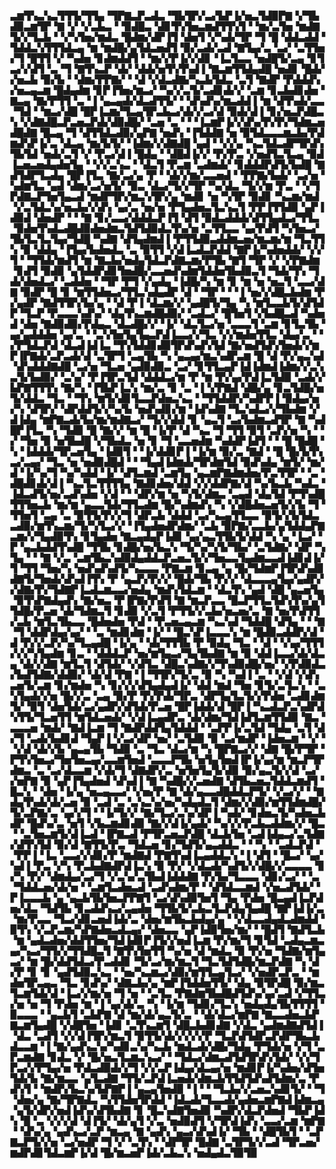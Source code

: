 ▃▆▜▚▃▚▃▜▜▜▞▜▜▄▝▜▛▇▃▛▃▟▃▝▜▙▜▛▞▃▞▙▛▐▞▅▃▜▟▉▛▇▝▞▜▙▟▉▃▆▜▛▝▇▝▞▝▞▃▙▃▝▝▉▟█▃▝▟▊▜▚▜▅▃▆▟▜▜▚▜▝▝▆▞▃▜▅▝▆▟▇▜▞▞▜▃▙▝▝▞▚▜▅▞▆▟▃▝█▟▆▞▟▛▐▜▝▟▅▜▝▞▚▟▞▜▛▝▜▝█▝▟▟▃▟▟▝▜▟▟▃▚▜▜▜▟▃▄▝▆▝▆▟█▞▄▜▟▃▅▟▜▝▉▞▃▟▞▃▟▝▇▜▄▞▃▝▃▞▝▃▜▜▅▞▜▝█▜▜▝▞▝▚▟▅▝▊▟▆▟▟▜▝▝▆▞▞▛▐▞▞▟▊▝▐▃▜▃▃▝▅▟█▜▞▃▄▝▊▜▃▞▞▟▜▝▃▝▜▝▇▜▚▃▛▝▟▞▝▟▟▞▅▜▚▜▚▟▐▝▇▃▆▜▜▟▄▟█▝▅▟▊▝█▟▞▞▅▃▙▝▉▞▙▝▝▟▆▞▛▛▇▞▝▝▟▝▞▟▃▟▇▞▚▃▙▜▟▃▝▃▜▝▇▟▛▝▛▟▟▟▚▞▅▃▄▃▆▝█▟▄▟▆▝▊▛▐▜▅▞▆▃▞▝▚▞▞▃▜▞▃▟▊▟▞▞▝▃▆▝▊▃▙▟▊▟▅▝▇▃▄▝▇▞▛▜▜▝▃▝▐▝▄▃▄▟▞▟▃▟▜▜▞▝▝▟▚▟▚▞▆▃▟▟▐▝▆▝▟▜▚▟▞▃▃▝▜▟▝▝▆▃▞▟█▝█▛▐▃▆▞▜▃▄▜▛▃▙▃▞▟▞▞▃▞▟▝▉▟▞▟▐▝▊▞▅▃▛▟█▃▚▝▞▟▇▟█▃▛▃▅▃▛▟▞▟▉▟█▞▝▃▅▝▃▝▝▝▐▃▆▛▐▞▞▟▚▞▛▞▛▞▜▟▆▃▅▟█▟▇▝█▃▄▝▜▝▟▜▜▟▃▟▉▞▄▛▇▝▅▟▚▝▐▜▟▟▇▝▅▝▉▜▟▃▃▃▆▃▙▞▛▟▆▟▚▛▐▞▃▝▟▃▄▝▆▞▙▜▞▝▐▟▆▞▞▟▇▟█▝▄▟▝▝▞▞▄▝▚▃▜▟▃▟▛▜▛▟▚▜▙▜▟▝▅▟▞▃▜▝▞▝▛▃▞▟▐▝█▟▄▝▝▟█▟▐▞▞▝▛▞▛▃▝▞▅▟▜▃▜▃▄▝▉▟▐▃▅▃▅▟▄▟▅▜▄▝▝▞▞▃▚▃▝▝▟▃▜▝▛▃▆▝▃▟▆▟▞▝▊▟▟▟▛▟▜▞▙▟█▝▇▟▜▟▛▜▃▟▄▝█▛▐▜▃▝▇▞▃▞▄▝▛▝▝▟▞▞▆▞▃▃▅▟▝▝▛▛▇▞▙▟▞▝▃▞▅▝▚▟▆▜▃▝▄▟▝▟▆▞▃▞▅▜▞▝▉▃▝▟▃▞▜▞▞▜▛▝▚▞▟▃▝▜▞▞▆▝▛▃▝▝▞▜▛▟▇▃▛▜▅▜▄▃▟▝▆▟▛▜▛▞▆▃▚▜▛▞▄▝▆▟▊▝▅▝▚▜▛▝▉▟▊▝▚▃▆▞▆▟▝▞▃▜▟▃▚▞▅▃▙▞▞▟▚▝▄▞▃▝▅▞▅▝▛▜▄▟▅▃▜▃▚▃▜▝▛▛▐▜▜▟▉▝▄▛▐▟▉▟▝▟▅▟▛▝▝▝▇▝▊▞▃▃▞▟▟▟▃▛▐▜▝▟▜▝▉▟▃▟▟▟▞▟▜▜▄▟▃▞▜▜▃▝▉▟▅▜▚▟▃▟█▟▉▟▅▟▆▃▜▟▜▟▉▟▃▜▚▞▅▝▃▜▜▃▃▝▄▞▛▟▜▝▚▜▅▃▞▜▙▜▃▜▃▜▄▞▜▟█▝▚▟▇▝▟▜▄▟▆▟▐▝▛▜▜▟▉▃▟▟▆▃▅▞▆▃▆▞▆▝▜▃▜▜▚▝▉▝▟▟▄▝▐▜▄▞▙▟▅▟▃▝▃▝▉▜▜▝▞▟▐▃▟▃▛▟▟▝▇▛▐▞▚▟▅▟▟▞▝▞▞▜▝▝▜▜▟▞▆▟▜▝▆▝▇▃▙▞▅▟▄▜▟▃▛▟▇▃▆▞▛▜▙▝▇▜▝▜▛▝▞▝▞▛▇▟▆▝▊▟▜▝▉▟▉▝▄▜▟▟▛▟▊▜▅▟█▞▃▃▅▟▚▟▆▜▟▟▅▜▙▟▉▃▜▝▜▟▞▜▚▝▜▟▞▟▅▟▃▞▝▃▟▟▅▝▝▜▛▝▛▜▝▞▄▟▄▝▐▟█▞▚▝▆▝▊▝▆▝▅▝▅▃▜▝▃▃▞▟▇▝▉▟▛▝█▝▊▝▆▜▜▟▅▃▞▜▜▃▚▟▄▟▛▝▟▝▝▜▛▝▝▝▐▝▅▞▞▟█▃▙▟▆▝▛▞▄▟▛▝▇▟▜▜▛▞▙▞▄▝▝▟▝▛▐▝▟▃▆▞▞▝▄▟█▜▞▜▄▝▚▝▆▜▃▃▙▜▞▟▜▟▛▝▜▃▛▝▛▃▃▃▚▟▚▞▝▟▄▜▚▃▆▟█▟▉▞▝▃▟▃▞▝█▜▅▜▝▞▙▟█▃▟▝▚▟▅▟▝▟▅▝▇▟▉▟▉▞▛▟▄▃▝▟▃▟█▞▞▝▐▞▝▟▃▜▃▞▅▝▃▃▃▜▝▃▆▝▊▜▃▜▙▝▄▞▄▟▟▟▅▝▄▞▃▝▝▃▚▜▅▜▄▜▄▃▛▟▐▃▃▞▞▜▃▝▞▞▆▟▅▜▜▃▝▟▄▞▃▝▝▞▛▜▟▃▛▟▝▟▃▟▐▟▐▃▝▜▚▜▟▟▊▟▉▜▛▟▚▟▚▜▟▝▇▞▅▟▜▟▚▜▅▟▞▞▆▛▐▛▇▟▞▃▛▃▟▞▟▝▃▜▛▜▝▃▄▜▙▝▚▝▄▃▄▞▆▃▚▟▛▃▆▝█▝▟▝▛▞▄▃▚▟▝▟▚▟▟▟▇▟█▝▃▞▅▝▜▃▅▝▄▟▉▟▉▃▝▃▞▝▊▜▜▃▄▛▐▟▐▟▆▟▐▟▆▞▞▃▚▃▜▞▙▟▉▞▝▃▚▞▝▛▐▜▛▃▜▟▝▟▟▟▃▞▆▝▛▝▆▝▛▞▄▞▛▟▐▃▜▟▉▝▃▟▞▞▙▛▇▜▜▜▚▝▇▞▚▝▐▜▙▛▐▃▚▝▆▞▃▝▊▝▃▝▐▝▞▛▇▟▝▟█▞▄▝▊▃▜▟█▞▅▜▞▟▟▃▝▜▃▝▝▜▚▝▆▜▞▟▊▜▃▃▛▟▅▃▚▃▝▝▜▜▟▟▛▞▚▟▛▛▐▝▉▟▄▞▅▞▚▝▟▜▛▞▝▟▛▟▟▜▞▞▚▞▙▝▅▟▚▟▊▞▆▝▐▟▚▟▇▝▜▃▚▟▃▞▞▜▙▟▆▝▞▟▐▟▄▝▆▛▇▃▟▞▙▞▆▞▆▟▇▃▞▝▜▞▞▟▟▝▊▝▄▃▜▝▃▞▙▟▆▃▟▜▛▝▇▝▚▟█▛▐▜▃▝▚▝▜▟▉▝█▝▇▞▞▝▆▝█▝▐▞▛▝▟▝▚▃▝▜▝▜▜▝▉▜▝▃▛▞▅▝▚▝▝▞▝▜▅▝▉▝▅▜▙▟█▝▞▜▙▟▃▝▅▝▊▝▜▝▃▃▅▟▆▝▚▟▟▛▐▟▜▝▝▝█▝█▟█▝▚▝▐▟▟▟▞▜▛▃▅▜▄▝▐▟▉▜▝▝▐▞▟▟▊▛▐▝▐▞▆▝▉▞▃▝▇▟▝▝█▝█▞▙▜▚▃▞▃▄▞▝▜▃▝▅▝▅▟▉▟█▟▝▝▝▜▄▟▐▟▆▟▞▜▛▟▆▜▟▝▉▟▚▟▄▝▆▜▞▝▆▞▟▝▐▞▚▞▜▝▚▞▚▟▟▝▐▞▝▟▜▃▆▟▝▃▆▜▄▝▄▃▆▛▇▟▆▟▅▞▛▃▜▜▛▝▝▃▝▟█▟▊▟▞▟▐▝▚▃▜▃▜▜▜▜▄▝▇▟▊▟▅▞▟▟▝▞▞▟▟▛▇▞▟▝▚▞▙▃▙▝▚▟▃▝▐▟▃▟▜▞▅▞▃▟▚▟▅▝▞▟▝▝▝▟▛▞▆▝▅▝▚▜▞▟▆▃▝▃▄▟▝▟▄▜▟▝▛▜▚▟█▜▜▜▅▃▙▝▆▞▆▝▄▃▃▜▟▞▜▜▃▟▆▝█▞▚▟▆▟▚▝▚▝▞▟█▟▅▃▅▜▞▞▙▝▜▝▜▜▅▜▝▃▄▝▃▝▉▜▜▞▛▞▞▜▝▟▛▃▙▝▟▟▟▝▃▞▚▃▄▜▜▃▃▝▉▜▞▞▙▜▟▃▃▟▉▞▆▜▚▃▆▞▜▞▚▜▃▞▞▝▐▜▄▟▅▟▛▟▆▞▝▃▙▝▉▛▇▞▃▃▙▞▄▜▟▟▄▛▇▃▆▞▞▜▄▟▉▜▚▝▊▜▄▟▅▝▇▃▄▟▄▛▐▟▊▝▄▞▄▃▜▜▙▜▞▟▟▝▚▝▄▝▐▃▞▝▛▝▄▃▙▟▟▜▚▟█▝▜▜▙▝▊▟█▞▅▞▙▃▚▝▜▞▚▞▚▜▞▜▙▞▝▃▜▟▇▞▝▟▛▝▚▜▄▝▝▝▇▝▞▃▝▃▆▜▙▃▚▟▉▟▄▟▟▃▛▃▅▃▜▞▞▜▅▃▃▜▄▟▆▃▃▟▐▟▊▟▐▞▜▝▜▜▝▜▅▞▚▝▅▟▚▟▚▟▜▞▚▃▃▃▝▛▇▃▆▝▊▃▄▝▄▝█▞▜▟▆▛▐▜▛▟▚▟▊▟▇▜▞▜▅▟▞▟▚▟▐▜▚▝▛▝▄▃▛▞▛▞▞▝█▟▞▜▙▝▛▞▞▝▟▃▃▃▄▜▄▞▄▟▛▞▞▟▇▞▛▞▜▟▇▛▐▃▟▃▆▃▃▞▅▟▄▝▆▟▚▜▟▃▆▝▝▟▃▜▚▝▄▟▝▟█▝▄▃▅▜▄▝▉▜▚▛▇▟▄▟▚▝▇▞▅▃▝▛▐▛▇▞▛▟▜▝▇▝▆▃▛▃▃▝█▃▛▜▜▃▜▟▚▜▚▞▄▜▜▟█▞▛▃▅▝▟▞▜▟▆▃▜▝▊▟▉▝▞▃▜▝▛▜▜▞▞▃▙▞▅▃▅▞▃▝▇▝▅▞▛▟▜▜▞▃▙▝▆▜▃▜▙▃▃▝█▟▅▟▅▝▛▟▝▝▛▃▅▃▄▃▆▝▚▃▚▟▝▜▟▟█▝▟▜▄▝▝▝▇▝▜▝▟▟▛▟▄▞▄▞▝▝▃▝▆▟▊▟▆▝▐▞▝▝█▃▚▛▐▃▃▃▚▝▆▝█▟▉▃▟▟▛▞▟▝▟▝▛▞▞▃▛▞▚▞▜▃▄▟█▝▐▞▄▝▝▟▞▜▜▜▙▝▛▝▉▟▄▝▜▃▝▝▟▝▝▞▄▞▜▜▜▞▞▞▚▜▄▟▆▝▊▃▝▝▟▟▟▃▛▝▅▞▆▜▄▃▞▜▄▜▙▟▇▝▆▝▉▝▟▟▐▃▃▞▟▞▟▃▄▝▟▞▞▟▇▝▆▜▃▜▝▟▜▟▞▝▞▟▜▃▝▟█▃▚▟▇▞▞▜▚▟▉▟█▞▅▞▝▞▛▟▉▟▃▞▙▟▜▟▇▞▟▟▉▞▝▟▞▟▝▛▇▝▐▝▜▜▛▞▜▞▃▝▉▝▚▝▚▟▐▝▃▝▝▞▟▝▞▟▚▃▅▜▞▃▆▝▊▞▆▟▅▝▚▝▊▞▞▞▟▜▄▟▄▟▐▞▝▟▟▝▆▟▝▜▅▝▊▜▞▃▜▃▚▝▝▃▚▜▄▟▞▞▅▝█▞▞▃▝▃▄▝▉▞▛▝▛▞▛▟▞▜▛▃▝▟▛▜▄▜▃▜▞▞▛▟▅▝▃▟▊▟▆▜▞▝▉▜▝▟▅▜▟▞▃▞▄▟▛▞▟▜▟▞▛▃▅▝█▛▐▟▟▞▟▝█▛▐▝▚▃▟▃▛▃▚▟▛▟▚▜▜▞▜▃▅▜▜▝▆▜▟▃▅▟▞▝▞▟▐▃▄▟▛▃▝▟▞▟▆▞▜▟▐▟▜▃▆▜▜▟▉▝▇▃▝▃▃▃▅▝▆▟▞▝▇▟▐▃▆▝▜▝▇▟▛▟▟▜▄▜▟▟▟▝▝▃▛▛▐▞▃▜▟▝▜▟▄▝▃▜▝▟▞▜▝▃▟▞▙▟▊▟▝▜▄▛▐▝▞▃▞▟▛▝▅▞▝▃▜▟▉▝▉▝▃▞▆▟▛▝▐▟▅▃▆▝▝▞▝▝▞▟▝▟▞▞▙▝▄▃▄▜▙▝▜▟▉▝▃▝▜▃▝▟▃▞▆▝▚▝█▛▇▃▞▞▝▟▇▝█▞▛▜▛▝▛▜▚▜▅▃▞▜▅▜▅▃▄▞▃▃▆▜▅▟▝▃▃▃▛▜▙▝▅▜▄▜▅▟▐▛▐▞▄▞▆▝▆▃▛▜▛▟▆▃▝▃▝▃▞▟▃▃▆▝▞▟▞▜▝▟▇▟▛▞▃▝▅▜▅▜▄▜▞▟▉▝▉▞▄▃▜▞▞▟▝▃▞▞▅▛▇▝▉▝▄▛▐▜▄▟▅▟▝▟▚▟▐▝▇▝▚▟█▞▞▃▅▟▇▝▟▜▙▃▅▃▜▟▟▃▆▟▜▝█▃▚▝▝▟▅▝▐▞▄▝▅▃▄▃▃▞▝▞▅▞▛▝▇▝▟▞▄▃▃▟█▟▟▃▛▜▞▝▞▃▞▞▝▝▇▟▄▜▚▟▞▟▞▃▅▝▉▝▃▟▝▃▝▃▚▃▚▞▅▞▚▟▄▟▃▜▝▟▆▞▞▟▉▞▆▜▜▟▆▟█▞▜▞▃▛▇▞▃▝▄▞▞▜▝▝▐▞▜▞▞▝▇▞▜▃▞▃▚▞▟▛▐▝▚▟▞▝▊▟▅▃▜▞▚▟▅▃▙▟▛▝█▟▚▞▃▝▅▜▝▞▙▃▆▟▊▟▉▝▇▞▞▟▐▞▄▟▞▝▚▞▞▞▛▃▙▃▟▟▆▞▞▝█▃▝▝▃▜▅▃▆▜▞▟▐▃▟▝▐▛▇▃▟▝▛▜▛▃▅▃▛▟█▝▟▃▙▜▅▝▃▟▐▟▄▃▞▃▜▟▇▞▟▜▚▜▟▝▉▞▟▝▇▜▜▞▛▃▝▜▟▃▅▝▊▞▜▟▜▞▄▃▟▟▃▝▝▝▚▝▝▃▟▃▛▟▝▝▛▛▐▝▐▃▝▃▃▞▞▟▊▞▛▝▆▟▇▟▝▛▇▜▚▟▐▃▄▟▟▃▚▝▐▝▟▜▝▝█▃▞▝▄▞▚▟▐▝▛▃▝▞▚▝▛▃▙▟▇▟▛▟▐▃▚▝▉▝▛▞▝▞▟▃▟▞▚▟▜▞▞▟█▞▞▃▃▃▃▝▊▞▚▝▛▞▝▟▆▟▄▞▃▞▜▝▞▃▚▞▃▜▙▟▐▟▟▟▇▝▛▞▙▞▜▃▃▃▝▟▊▞▃▞▝▝▃▝▜▟▟▃▅▞▟▞▅▝▝▃▆▜▃▟▅▃▟▝▃▟▚▟▆▞▛▝▝▟▜▟▃▃▆▟▝▞▅▃▟▜▟▞▝▛▐▃▃▃▙▝▄▝▄▃▙▜▙▜▅▃▛▛▇▜▝▃▞▟▚▟▉▜▅▜▝▜▄▝▛▟▅▝█▃▄▟▐▃▛▟▅▞▟▃▝▜▟▜▙▝▊▃▟▟▚▃▞▃▄▟▅▝▜▜▙▜▞▃▙▃▜▃▛▟▄▜▄▟█▝▇▛▐▟▐▞▃▝▆▞▛▃▃▝▜▃▞▟▊▃▅▟▐▟▞▃▝▟▅▞▆▜▙▃▙▟▄▞▄▝▝▞▟▃▃▟▄▟▃▟▆▟▟▝▉▜▚▝▞▃▛▃▆▞▚▛▇▟▅▃▟▃▄▞▝▟▅▃▃▝▄▛▐▟▉▜▅▞▆▞▝▝█▟▜▝▇▟▜▃▙▝▆▝▄▟▃▟▅▞▟▟▜▜▅▞▜▟▐▟▊▛▐▜▞▞▅▟▐▃▆▝▛▞▆▞▜▝▊▜▟▝▃▟▄▃▆▃▄▞▚▃▞▜▜▞▞▜▜▟█▃▜▝▇▜▚▜▅▜▜▝▚▞▅▝▟▝▆▟▃▝▉▝▛▞▅▝▜▟▇▞▆▜▄▃▞▝▆▝█▞▟▟▜▟▃▞▛▃▟▟▊▝▜▞▃▞▆▞▆▃▜▝▜▃▜▟▜▟█▞▆▃▛▟▇▝▚▝▟▞▛▝▊▝▊▝▄▟▜▟▉▃▚▃▝▝▅▞▚▃▆▃▞▟▉▞▆▜▜▃▄▜▃▞▝▞▅▟▛▃▛▃▝▝▆▟▅▜▛▃▄▃▝▜▃▝▊▟▚▞▝▟▇▃▙▞▄▝▆▛▐▜▟▟▅▜▜▞▝▟▄▝▉▜▛▟█▝▉▞▆▃▜▃▆▜▟▞▟▝▐▃▞▞▆▞▅▝▜▝▅▝▝▃▜▃▝▛▇▟▆▜▙▟█▟▜▟▚▞▄▞▃▟▝▞▜▜▃▞▅▝▅▝▜▝▛▟▅▝▆▝▐▝▄▞▟▞▃▝▚▝▐▞▆▝▜▟▊▞▜▃▚▝▅▟▄▟▄▜▙▜▜▜▜▝▉▃▃▃▝▝▄▃▙▜▝▃▙▛▇▝▟▝▆▞▟▞▄▃▜▞▃▝▝▟▞▟▃▞▆▛▇▝▇▃▃▟▅▃▙▛▇▃▆▜▄▟█▝▞▟█▜▅▝▐▟▊▝▃▜▚▃▆▜▝▟█▃▙▟▊▟▇▝▞▟▃▝▄▟▆▟▇▟▜▟▐▝▟▃▝▃▟▜▝▞▞▟▐▜▛▞▆▃▜▝▉▜▜▞▟▞▞▞▞▞▛▝▜▃▛▟▜▟▛▃▛▟▛▜▙▃▙▟▃▃▆▝▐▝▇▞▄▟▚▃▚▞▚▟▊▃▚▞▚▃▙▝▆▟▃▟▞▟█▞▜▟▄▝▛▜▟▞▅▝▞▜▝▃▛▃▆▟▇▝▊▟▃▝▞▝█▞▅▃▜▃▆▃▚▃▞▝▝▜▟▃▞▟▆▃▟▜▟▜▛▟▚▜▟▞▝▞▞▜▛▃▞▞▛▜▄▞▅▝▛▟▃▟▉▟▞▞▜▝▞▞▃▛▐▟▄▞▟▃▄▞▅▝▆▟▊▛▐▞▚▟▅▞▟▜▅▜▟▞▙▝▇▞▆▃▃▝▄▜▃▟▇▝▜▜▞▃▛▟▐▃▅▟▞▟▆▃▙▜▜▟▜▟▚▟▜▟▆▞▃▝▛▟▚▜▝▝▆▟▛▞▙▃▚▞▙▛▇▛▐▝▄▃▄▜▅▟▉▝▐▝▝▝▜▃▙▞▞▃▅▃▚▟▊▜▞▝▝▜▝▟▅▞▄▝▇▞▜▛▇▟▃▝▚▜▜▟▅▜▛▟▟▝▐▟▃▟▞▜▃▃▟▞▄▟▅▃▆▛▇▟▐▟▆▃▄▝▄▜▞▟▛▞▅▟▐▟▚▞▟▜▙▟▇▝▊▝█▃▚▟▇▜▅▟▉▝▚▟▛▞▟▃▛▟▅▟▝▜▙▛▐▟▚▝█▝▃▝▞▞▞▟▝▟▐▜▞▝▟▞▄▜▝▞▃▝▅▟▉▟▜▝▞▜▛▟▐▟▚▝▃▃▞▃▆▝▆▛▇▝▝▟▚▞▄▝▄▟▚▃▞▃▛▝▆▃▄▝▇▝▄▟▚▝▄▃▞▟▚▟▐▞▝▜▙▝▝▟█▜▙▜▝▝▃▛▇▃▛▜▞▞▅▝▃▞▅▟▛▝▜▝▞▝▃▜▚▝▝▟▛▜▛▝█▟▇▝▃▜▛▜▞▞▃▟▝▜▛▃▅▞▆▟▛▟▊▜▟▃▆▛▐▞▟▝█▞▆▃▅▛▐▟▞▃▙▃▚▝▅▟▄▟▃▜▉▜▉
